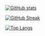 [![GitHub stats](https://github-readme-stats.vercel.app/api?username=ashm-dev)](https://github.com/anuraghazra/github-readme-stats)

[![GitHub Streak](https://github-readme-streak-stats.herokuapp.com/?user=ashm-dev)](https://git.io/streak-stats)

[![Top Langs](https://github-readme-stats.vercel.app/api/top-langs/?username=ashm-dev&layout=donut)](https://github.com/anuraghazra/github-readme-stats)
